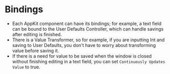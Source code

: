 # Bindings

- Each AppKit component can have its bindings; for example, a text field can be bound to the User Defaults Controller, which can handle savings after editing is finished. 
- There is a Value Transformer, so for example, if you are inputting Int and saving to User Defaults, you don't have to worry about transforming value before saving it. 
- If there is a need for value to be saved when the window is closed without finishing editing in a text field, you can set `Continuously Updates Value` to true.
